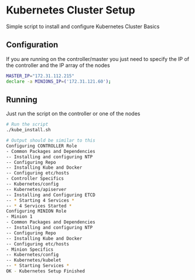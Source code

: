 # Kubernetes Cluster Setup

Simple script to install and configure Kubernetes Cluster Basics

## Configuration

If you are running on the controller/master you just need to specify the IP of the controller and the IP array of the nodes

```bash
MASTER_IP="172.31.112.215"
declare -a MINIONS_IP=('172.31.121.60');
```

## Running

Just run the script on the controller or one of the nodes

```bash
# Run the script
./kube_install.sh

# Output should be similar to this
Configuring CONTROLLER Role
- Common Packages and Dependencies
-- Installing and configuring NTP
-- Configuring Repo
-- Installing Kube and Docker
-- Configuring etc/hosts
- Controller Specifics
-- Kubernetes/config
-- Kubernetes/apiserver
-- Installing and Configuring ETCD
-- * Starting 4 Services *
-- * 4 Services Started *
Configuring MINION Role
- Minion 1
- Common Packages and Dependencies
-- Installing and configuring NTP
-- Configuring Repo
-- Installing Kube and Docker
-- Configuring etc/hosts
- Minion Specifics
-- Kubernetes/config
-- Kubernetes/kubelet
-- * Starting Services *
OK - Kubernetes Setup Finished
```